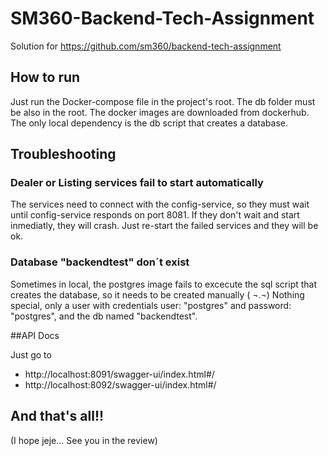 # SM360-Backend-Tech-Assignment

Solution for https://github.com/sm360/backend-tech-assignment

## How to run

Just run the Docker-compose file in the project's root. The db folder must be also in the root.
The docker images are downloaded from dockerhub. The only local dependency is the db script that creates a database.


## Troubleshooting

### Dealer or Listing services fail to start automatically

The services need to connect with the config-service, so they must wait until config-service responds on port 8081.
If they don't wait and start inmediatly, they will crash. Just re-start the failed services and they will be ok.

### Database "backendtest" don´t exist

Sometimes in local, the postgres image fails to excecute the sql script that creates the database, so it needs to be created manually ( ¬.¬)
Nothing special, only a user with credentials user: "postgres" and password: "postgres", and the db named "backendtest".

##API Docs

Just go to 
* http://localhost:8091/swagger-ui/index.html#/
* http://localhost:8092/swagger-ui/index.html#/

## And that's all!! 
(I hope jeje... See you in the review)
